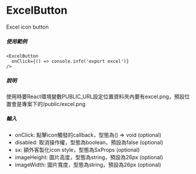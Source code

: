 # ExcelButton
Excel icon button

##### 使用範例
```
<ExcelButton
  onClick={() => console.info('export excel')}
/>
```

##### 說明
使用時要React環境變數PUBLIC_URL設定位置資料夾內要有excel.png，預設位置會是專案下的/public/excel.png

##### 輸入
* onClick: 點擊icon觸發的callback，型態為() => void (optional)
* disabled: 取消操作權，型態為boolean，預設為false (optional)
* sx: 額外客製化icon style，型態為SxProps<Theme> (optional)
* imageHeight: 圖片高度，型態為string，預設為26px (optional)
* imageWidth: 圖片寬度，型態為string，預設為26px (optional)
